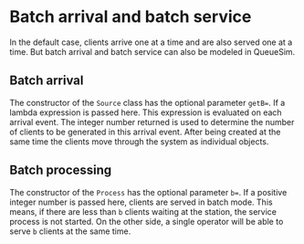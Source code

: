 # Batch arrival and batch service

In the default case, clients arrive one at a time and are also served one at a time. But batch arrival and batch service can also be modeled in QueueSim.


## Batch arrival

The constructor of the `Source` class has the optional parameter `getB=`. If a lambda expression is passed here. This expression is evaluated on each arrival event. The integer number returned is used to determine the number of clients to be generated in this arrival event. After being created at the same time the clients move through the system as individual objects.


## Batch processing

The constructor of the `Process` has the optional parameter `b=`. If a positive integer number is passed here, clients are served in batch mode. This means, if there are less than `b` clients waiting at the station, the service process is not started. On the other side, a single operator will be able to serve `b` clients at the same time.